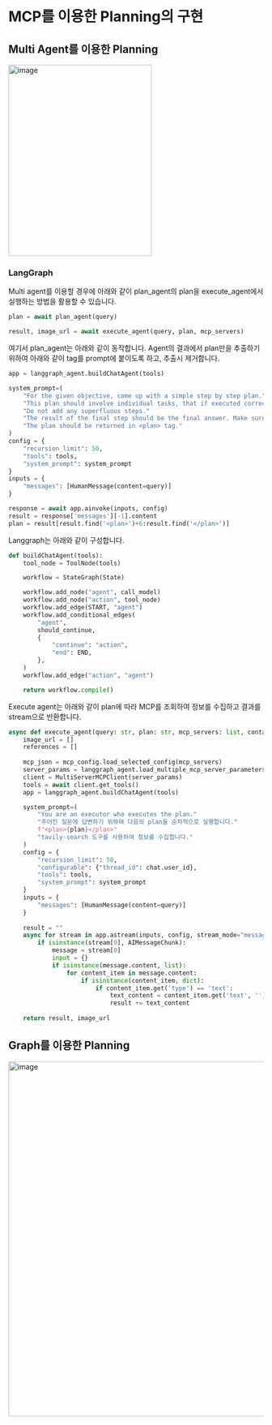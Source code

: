 # MCP를 이용한 Planning의 구현

## Multi Agent를 이용한 Planning


<img width="283" height="377" alt="image" src="https://github.com/user-attachments/assets/1e541e64-b959-407a-8791-0b4538f4a192" />

### LangGraph

Multi agent를 이용할 경우에 아래와 같이 plan_agent의 plan을 execute_agent에서 실행하는 방법을 활용할 수 있습니다.

```python
plan = await plan_agent(query)

result, image_url = await execute_agent(query, plan, mcp_servers)
```

여기서 plan_agent는 아래와 같이 동작합니다. Agent의 결과에서 plan만을 추출하기 위하여 아래와 같이 <plan> tag를 prompt에 붙이도록 하고, 추출시 제거합니다.

```python
app = langgraph_agent.buildChatAgent(tools)

system_prompt=(
    "For the given objective, come up with a simple step by step plan."
    "This plan should involve individual tasks, that if executed correctly will yield the correct answer." 
    "Do not add any superfluous steps."
    "The result of the final step should be the final answer. Make sure that each step has all the information needed."
    "The plan should be returned in <plan> tag."
)
config = {
    "recursion_limit": 50,
    "tools": tools,
    "system_prompt": system_prompt
}
inputs = {
    "messages": [HumanMessage(content=query)]
}

response = await app.ainvoke(inputs, config)
result = response['messages'][-1].content
plan = result[result.find('<plan>')+6:result.find('</plan>')]
```

Langgraph는 아래와 같이 구성합니다. 

```python
def buildChatAgent(tools):
    tool_node = ToolNode(tools)

    workflow = StateGraph(State)

    workflow.add_node("agent", call_model)
    workflow.add_node("action", tool_node)
    workflow.add_edge(START, "agent")
    workflow.add_conditional_edges(
        "agent",
        should_continue,
        {
            "continue": "action",
            "end": END,
        },
    )
    workflow.add_edge("action", "agent")

    return workflow.compile() 
```

Execute agent는 아래와 같이 plan에 따라 MCP를 조회하여 정보를 수집하고 결과를 stream으로 반환합니다.

```python
async def execute_agent(query: str, plan: str, mcp_servers: list, containers: dict):
    image_url = []
    references = []
    
    mcp_json = mcp_config.load_selected_config(mcp_servers)
    server_params = langgraph_agent.load_multiple_mcp_server_parameters(mcp_json)
    client = MultiServerMCPClient(server_params)
    tools = await client.get_tools()    
    app = langgraph_agent.buildChatAgent(tools)

    system_prompt=(
        "You are an executor who executes the plan."
        "주어진 질문에 답변하기 위하여 다음의 plan을 순차적으로 실행합니다."        
        f"<plan>{plan}</plan>"
        "tavily-search 도구를 사용하여 정보를 수집합니다."
    )
    config = {
        "recursion_limit": 50,
        "configurable": {"thread_id": chat.user_id},
        "tools": tools,
        "system_prompt": system_prompt
    }    
    inputs = {
        "messages": [HumanMessage(content=query)]
    }
            
    result = ""    
    async for stream in app.astream(inputs, config, stream_mode="messages"):
        if isinstance(stream[0], AIMessageChunk):
            message = stream[0]    
            input = {}        
            if isinstance(message.content, list):
                for content_item in message.content:
                    if isinstance(content_item, dict):
                        if content_item.get('type') == 'text':
                            text_content = content_item.get('text', '')                            
                            result += text_content
                                
    return result, image_url
```

## Graph를 이용한 Planning

<img width="700" alt="image" src="https://github.com/user-attachments/assets/d5a2b2d8-9946-47c2-add7-9fd0411c4274" />
